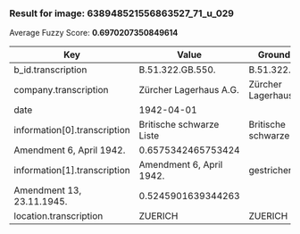 ### Result for image: 638948521556863527_71_u_029
Average Fuzzy Score: **0.6970207350849614**
<small>

| Key | Value | Ground Truth | Score |
| --- | --- | --- | --- |
| b_id.transcription | B.51.322.GB.550. | B.51.322.GB.550. | 1.0 |
| company.transcription | Zürcher Lagerhaus A.G. | Zürcher Lagerhaus A.G. | 1.0 |
| date | 1942-04-01 |  | 0.0 |
| information[0].transcription | Britische schwarze Liste | Britische schwarze Liste
Amendment 6, April 1942. | 0.6575342465753424 |
| information[1].transcription | Amendment 6, April 1942. | gestrichen:
Amendment 13, 23.11.1945. | 0.5245901639344263 |
| location.transcription | ZUERICH | ZUERICH | 1.0 |

</small>
